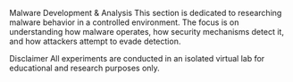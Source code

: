 Malware Development & Analysis
This section is dedicated to researching malware behavior in a controlled environment. The focus is on understanding how malware operates, how security mechanisms detect it, and how attackers attempt to evade detection.

Disclaimer
All experiments are conducted in an isolated virtual lab for educational and research purposes only.
